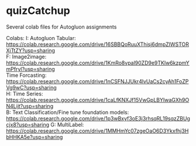 # quizCatchup
Several colab files for Autogluon assignments 

Colabs:
I: Autogluon Tabular: https://colab.research.google.com/drive/16SBBQoRuuXThisj6dmpZIWSTORXjTtZY?usp=sharing <br>
F: Image2image: https://colab.research.google.com/drive/1KmRo8vpal90ZD9e9TKlw6kzpmYmPfryl?usp=sharing <br>
Time Forcasting: https://colab.research.google.com/drive/1nCSFNJJUkr4lvUaCs2cyAh1FoZPVg9wC?usp=sharing <br>
H: Time Series: https://colab.research.google.com/drive/1caLfKNXJf15VwGpLBYIwaGXh9ON4Lijt?usp=sharing <br>
B: Text Classification/Fine tune foundation models: https://colab.research.google.com/drive/1p3wBxyf3oE3j3rhsqRL19sqzZBUgcjx8?usp=sharing
G: MultiLabel: https://colab.research.google.com/drive/1MMHmYc07zgeOaO6D3Ykxfhj3HbHHKA5e?usp=sharing <br>

